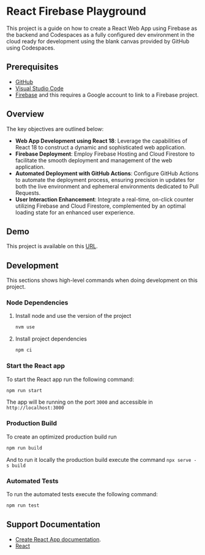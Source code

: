 # React Firebase Playground

This project is a guide on how to create a React Web App using Firebase as the backend and Codespaces as a fully configured dev environment in the cloud ready for development using the blank canvas provided by GitHub using Codespaces.

## Prerequisites

- [GitHub](https://docs.github.com/en/get-started/quickstart/creating-an-account-on-github)
- [Visual Studio Code](https://code.visualstudio.com/)
- [Firebase](https://firebase.google.com/) and this requires a Google account to link to a Firebase project.

## Overview

The key objectives are outlined below:

- **Web App Development using React 18**: Leverage the capabilities of React 18 to construct a dynamic and sophisticated web application.
- **Firebase Deployment**: Employ Firebase Hosting and Cloud Firestore to facilitate the smooth deployment and management of the web application.
- **Automated Deployment with GitHub Actions**: Configure GitHub Actions to automate the deployment process, ensuring precision in updates for both the live environment and ephemeral environments dedicated to Pull Requests.
- **User Interaction Enhancement**: Integrate a real-time, on-click counter utilizing Firebase and Cloud Firestore, complemented by an optimal loading state for an enhanced user experience.

## Demo

This project is available on this [URL](https://react-firebase-playground-gh.web.app).

## Development

This sections shows high-level commands when doing development on this project.

### Node Dependencies

1. Install node and use the version of the project

   ```bash
   nvm use
   ```

2. Install project dependencies

   ```bash
   npm ci
   ```

### Start the React app

To start the React app run the following command:

```bash
npm run start
```

The app will be running on the port `3000` and accessible in `http://localhost:3000`

### Production Build

To create an optimized production build run

```bash
npm run build
```

And to run it locally the production build execute the command `npx serve -s build`

### Automated Tests

To run the automated tests execute the following command:

```bash
npm run test
```

## Support Documentation

- [Create React App documentation](https://facebook.github.io/create-react-app/docs/getting-started).
- [React](https://react.dev/)
